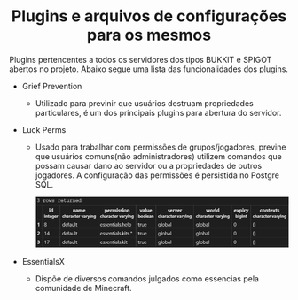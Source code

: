 <h1 align="center">Plugins e arquivos de configurações para os mesmos</h1>
<p align="left">Plugins pertencentes a todos os servidores dos tipos BUKKIT e SPIGOT abertos no projeto.
Abaixo segue uma lista das funcionalidades dos plugins.</p>

<!--ts-->
* Grief Prevention
	* Utilizado para previnir que usuários destruam propriedades particulares, é um dos principais plugins para abertura do servidor.

* Luck Perms
	* Usado para trabalhar com permissões de grupos/jogadores, previne que usuários comuns(não administradores) utilizem comandos que possam causar dano ao servidor ou a propriedades de outros jogadores. A configuração das permissões é  persistida no Postgre SQL.
	
	  <img src="https://raw.githubusercontent.com/admoura1998/imagens-readme-minecraft/master/postgresql.png"></img>

* EssentialsX
	* Dispõe de diversos comandos julgados como essencias pela comunidade de Minecraft.

<!--te-->

